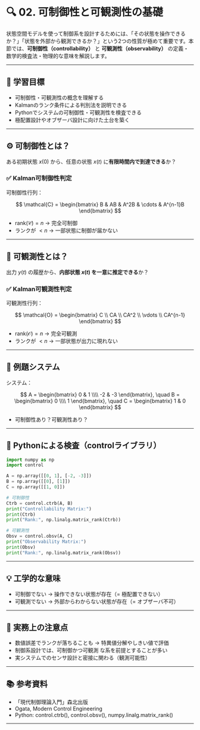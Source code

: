 # 🔍 02. 可制御性と可観測性の基礎

状態空間モデルを使って制御系を設計するためには、「その状態を操作できるか？」「状態を外部から観測できるか？」という2つの性質が極めて重要です。本節では、**可制御性（controllability）** と **可観測性（observability）** の定義・数学的検査法・物理的な意味を解説します。

---

## 🎯 学習目標

- 可制御性・可観測性の概念を理解する  
- Kalmanのランク条件による判別法を説明できる  
- Pythonでシステムの可制御性・可観測性を検査できる  
- 極配置設計やオブザーバ設計に向けた土台を築く

---

## ⚙️ 可制御性とは？

ある初期状態 $x(0)$ から、任意の状態 $x(t)$ に**有限時間内で到達できる**か？

### ✅ Kalman可制御性判定

可制御性行列：

$$
\mathcal{C} = \begin{bmatrix} B & AB & A^2B & \cdots & A^{n-1}B \end{bmatrix}
$$

- $\text{rank}(\mathcal{C}) = n$ → 完全可制御
- ランクが $< n$ → 一部状態に制御が届かない

---

## 👀 可観測性とは？

出力 $y(t)$ の履歴から、**内部状態 $x(t)$ を一意に推定できる**か？

### ✅ Kalman可観測性判定

可観測性行列：

$$
\mathcal{O} = \begin{bmatrix} C \\ CA \\ CA^2 \\ \vdots \\ CA^{n-1} \end{bmatrix}
$$

- $\text{rank}(\mathcal{O}) = n$ → 完全可観測
- ランクが $< n$ → 一部状態が出力に現れない

---

## 📘 例題システム

システム：

$$
A = \begin{bmatrix} 0 & 1 \\\\ -2 & -3 \end{bmatrix}, \quad
B = \begin{bmatrix} 0 \\\\ 1 \end{bmatrix}, \quad
C = \begin{bmatrix} 1 & 0 \end{bmatrix}
$$

- 可制御性あり？可観測性あり？

---

## 🧪 Pythonによる検査（controlライブラリ）

```python
import numpy as np
import control

A = np.array([[0, 1], [-2, -3]])
B = np.array([[0], [1]])
C = np.array([[1, 0]])

# 可制御性
Ctrb = control.ctrb(A, B)
print("Controllability Matrix:")
print(Ctrb)
print("Rank:", np.linalg.matrix_rank(Ctrb))

# 可観測性
Obsv = control.obsv(A, C)
print("Observability Matrix:")
print(Obsv)
print("Rank:", np.linalg.matrix_rank(Obsv))
```
---

## 💡 工学的な意味
- 可制御でない → 操作できない状態が存在（= 極配置できない）
- 可観測でない → 外部からわからない状態が存在（= オブザーバ不可）

---

## 🧠 実務上の注意点
- 数値誤差でランクが落ちることも → 特異値分解やしきい値で評価
- 制御系設計では、可制御かつ可観測 な系を前提とすることが多い
- 実システムでのセンサ設計と密接に関わる（観測可能性）

---

## 📚 参考資料
- 「現代制御理論入門」森北出版
- Ogata, Modern Control Engineering
- Python: control.ctrb(), control.obsv(), numpy.linalg.matrix_rank()

---
